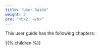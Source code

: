 ```yaml
---
title: "User Guide"
weight: 2
pre: "<b>2. </b>"
---
```


This user guide has the following chapters:

{{% children  %}}
